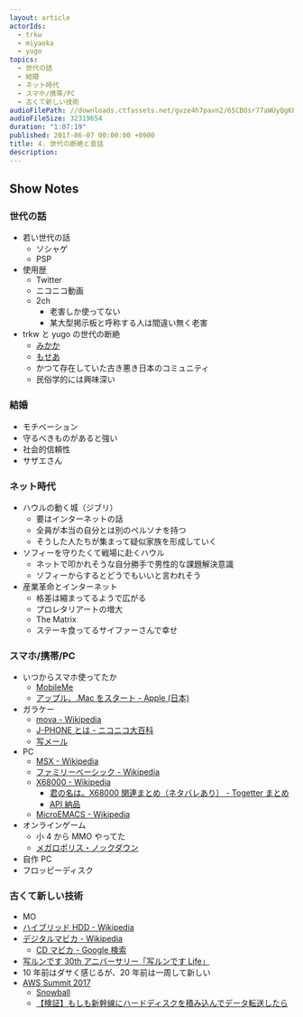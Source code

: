 ```yaml
---
layout: article
actorIds:
  - trkw
  - miyaoka
  - yugo
topics:
  - 世代の話
  - 結婚
  - ネット時代
  - スマホ/携帯/PC
  - 古くて新しい技術
audioFilePath: //downloads.ctfassets.net/gvze4h7pavn2/65CBOsr77aWUyQgKE6ieaS/f05a26ad7567e4cf537588b0406932db/4.mp3
audioFileSize: 32319654
duration: "1:07:19"
published: 2017-06-07 00:00:00 +0900
title: 4. 世代の断絶と昔話
description:
---
```


## Show Notes

### 世代の話

* 若い世代の話
  * ソシャゲ
  * PSP
* 使用歴
  * Twitter
  * ニコニコ動画
  * 2ch
    * 老害しか使ってない
    * 某大型掲示板と呼称する人は間違い無く老害
* trkw と yugo の世代の断絶
  * [みかか](https://ja.wikipedia.org/wiki/%E3%81%BF%E3%81%8B%E3%81%8B)
  * [もせあ](http://dic.nicovideo.jp/a/mp3)
  * かつて存在していた古き悪き日本のコミュニティ
  * 民俗学的には興味深い

### 結婚

* モチベーション
* 守るべきものがあると強い
* 社会的信頼性
* サザエさん

### ネット時代

* ハウルの動く城（ジブリ）
  * 要はインターネットの話
  * 全員が本当の自分とは別のペルソナを持つ
  * そうした人たちが集まって疑似家族を形成していく
* ソフィーを守りたくて戦場に赴くハウル
  * ネットで叩かれそうな自分勝手で男性的な課題解決意識
  * ソフィーからするとどうでもいいと言われそう
* 産業革命とインターネット
  * 格差は縮まってるようで広がる
  * プロレタリアートの増大
  * The Matrix
  * ステーキ食ってるサイファーさんで幸せ

### スマホ/携帯/PC

* いつからスマホ使ってたか
  * [MobileMe](https://ja.wikipedia.org/wiki/MobileMe)
  * [アップル、.Mac をスタート - Apple (日本)](https://www.apple.com/jp/newsroom/2002/07/17Apple-Launches-Mac/)
* ガラケー
  * [mova - Wikipedia](https://ja.wikipedia.org/wiki/Mova)
  * [J-PHONE とは - ニコニコ大百科](http://dic.nicovideo.jp/a/j-phone)
  * [写メール](https://ja.wikipedia.org/wiki/%E5%86%99%E3%83%A1%E3%83%BC%E3%83%AB)
* PC
  * [MSX - Wikipedia](https://ja.wikipedia.org/wiki/MSX)
  * [ファミリーベーシック - Wikipedia](https://ja.wikipedia.org/wiki/%E3%83%95%E3%82%A1%E3%83%9F%E3%83%AA%E3%83%BC%E3%83%99%E3%83%BC%E3%82%B7%E3%83%83%E3%82%AF)
  * [X68000 - Wikipedia](https://ja.wikipedia.org/wiki/X68000)
    * [君の名は。X68000 関連まとめ（ネタバレあり） - Togetter まとめ](https://togetter.com/li/1018522)
    * [API 納品](http://tiqav.com/5He)
  * [MicroEMACS - Wikipedia](https://en.wikipedia.org/wiki/MicroEMACS)
* オンラインゲーム
  * 小 4 から MMO やってた
  * [メガロポリス・ノックダウン](http://comic-walker.com/contents/detail/KDCW_MF00000023010000_68/)
* 自作 PC
* フロッピーディスク

### 古くて新しい技術

* MO
* [ハイブリッド HDD - Wikipedia](https://ja.wikipedia.org/wiki/%E3%83%8F%E3%82%A4%E3%83%96%E3%83%AA%E3%83%83%E3%83%89HDD)
* [デジタルマビカ - Wikipedia](https://ja.wikipedia.org/wiki/%E3%83%87%E3%82%B8%E3%82%BF%E3%83%AB%E3%83%9E%E3%83%93%E3%82%AB)
  * [CD マビカ - Google 検索](https://www.google.co.jp/search?q=CD%E3%83%9E%E3%83%93%E3%82%AB&tbm=isch)
* [写ルンです 30th アニバーサリー「写ルンです Life」](http://fujifilm.jp/personal/filmandcamera/utsurundesu/promotion/lf30/anniv/history.html)
* 10 年前はダサく感じるが、20 年前は一周して新しい
* [AWS Summit 2017](http://www.awssummit.tokyo/)
  * [Snowball](https://techcrunch.com/2015/10/07/amazon-launches-snowball-a-rugged-storage-appliance-for-importing-data-to-aws-by-fedex/)
  * [【検証】もしも新幹線にハードディスクを積み込んでデータ転送したら](https://twitter.com/i/moments/838016251741888513)
